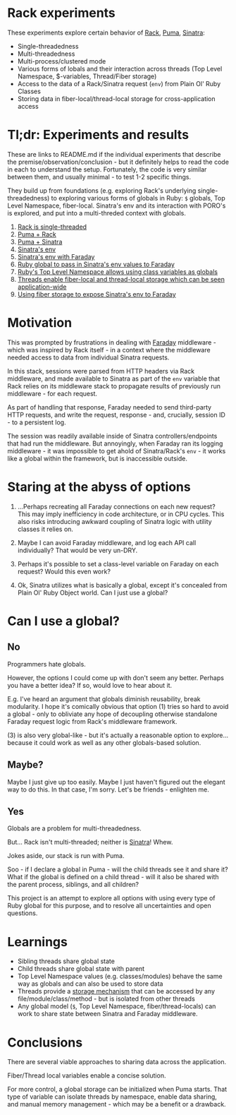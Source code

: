 # Rack experiments
These experiments explore certain behavior of [Rack](https://github.com/rack/rack), [Puma](https://puma.io/), [Sinatra](http://sinatrarb.com/):
- Single-threadedness
- Multi-threadedness
- Multi-process/clustered mode
- Various forms of lobals and their interaction across threads (Top Level Namespace, $-variables, Thread/Fiber storage)
- Access to the data of a Rack/Sinatra request (`env`) from Plain Ol' Ruby Classes
- Storing data in fiber-local/thread-local storage for cross-application access

# Tl;dr: Experiments and results
These are links to README.md if the individual experiments that describe the premise/observation/conclusion - but it definitely helps to read the code in each to understand the setup. Fortunately, the code is very similar between them, and usually minimal - to test 1-2 specific things.

They build up from foundations (e.g. exploring Rack's underlying single-threadedness) to exploring various forms of globals in Ruby: `$` globals, Top Level Namespace, fiber-local. Sinatra's env and its interaction with PORO's is explored, and put into a multi-threded context with globals.

1. [Rack is single-threaded](01_rack_threaded_requests/README.md)
2. [Puma + Rack](02_puma_basic/README.md)
3. [Puma + Sinatra](03_puma_sinatra/README.md)
4. [Sinatra's env](04_sinatra_env_basic/README.md)
5. [Sinatra's env with Faraday](05_sinatra_faraday/README.md)
6. [Ruby global to pass in Sinatra's env values to Faraday](06_solve_sinatra_env/README.md)
7. [Ruby's Top Level Namespace allows using class variables as globals](07_implicit_globals_poro/README.md)
8. [Threads enable fiber-local and thread-local storage which can be seen application-wide](08_implicit_globals_thread/README.md)
9. [Using fiber storage to expose Sinatra's env to Faraday](09_implicit_globals_faraday/README.md)

# Motivation
This was prompted by frustrations in dealing with [Faraday](https://github.com/lostisland/faraday) middleware - which was inspired by Rack itself - in a context where the middleware needed access to data from individual Sinatra requests.

In this stack, sessions were parsed from HTTP headers via Rack middleware, and made available to Sinatra as part of the `env` variable that Rack relies on its middleware stack to propagate results of previously run middleware - for each request.

As part of handling that response, Faraday needed to send third-party HTTP requests, and write the request, response - and, crucially, session ID - to a persistent log.

The session was readily available inside of Sinatra controllers/endpoints that had run the middleware. But annoyingly, when Faraday ran its logging middleware - it was impossible to get ahold of Sinatra/Rack's `env` - it works like a global within the framework, but is inaccessible outside.

# Staring at the abyss of options
1. ...Perhaps recreating all Faraday connections on each new request? This may imply inefficiency in code architecture, or in CPU cycles. This also risks introducing awkward coupling of Sinatra logic with utility classes it relies on.

2. Maybe I can avoid Faraday middleware, and log each API call individually? That would be very un-DRY.

3. Perhaps it's possible to set a class-level variable on Faraday on each request? Would this even work?

4. Ok, Sinatra utilizes what is basically a global, except it's concealed from Plain Ol' Ruby Object world. Can I just use a global?

# Can I use a global?
## No
Programmers hate globals.

However, the options I could come up with don't seem any better. Perhaps you have a better idea? If so, would love to hear about it.

E.g. I've heard an argument that globals diminish reusability, break modularity. I hope it's comically obvious that option (1) tries so hard to avoid a global - only to obliviate any hope of decoupling otherwise standalone Faraday request logic from Rack's middleware framework.

(3) is also very global-like - but it's actually a reasonable option to explore... because it could work as well as any other globals-based solution.

## Maybe?
Maybe I just give up too easily.  Maybe I just haven't figured out the elegant way to do this. In that case, I'm sorry. Let's be friends - enlighten me.

## Yes
Globals are a problem for multi-threadedness.

But... Rack isn't multi-threaded; neither is [Sinatra](https://stackoverflow.com/questions/6278817/is-sinatra-multi-threaded/6282999#6282999)! Whew.

Jokes aside, our stack is run with Puma.

Soo - if I declare a global in Puma - will the child threads see it and share it? What if the global is defined on a child thread - will it also be shared with the parent process, siblings, and all children?

This project is an attempt to explore all options with using every type of Ruby global for this purpose, and to resolve all uncertainties and open questions.


# Learnings
- Sibling threads share global state
- Child threads share global state with parent
- Top Level Namespace values (e.g. classes/modules) behave the same way as globals and can also be used to store data
- Threads provide a [storage mechanism](https://ruby-doc.org/core-2.5.0/Thread.html#class-Thread-label-Fiber-local+vs.+Thread-local) that can be accessed by any file/module/class/method - but is isolated from other threads
- Any global model (`$`, Top Level Namespace, fiber/thread-locals) can work to share state between Sinatra and Faraday middleware.

# Conclusions
There are several viable approaches to sharing data across the application.

Fiber/Thread local variables enable a concise solution.

For more control, a global storage can be initialized when Puma starts. That type of variable can isolate threads by namespace, enable data sharing, and manual memory management - which may be a benefit or a drawback.


